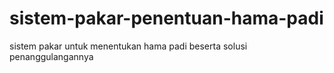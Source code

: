 # sistem-pakar-penentuan-hama-padi
sistem pakar untuk menentukan hama padi beserta solusi penanggulangannya
